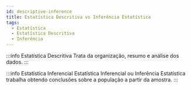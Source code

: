 ```yaml
---
id: descriptive-inference
title: Estatística Descritiva vs Inferência Estatística
tags:
  - Estatística
  - Estatística Descritiva
  - Inferência
---
```


:::info Estatística Descritiva
Trata da organização, resumo e análise dos dados.
:::

:::info Estatística Inferencial
Estatística Inferencial ou Inferência Estatística trabalha obtendo conclusões sobre a população a partir da amostra.
:::

